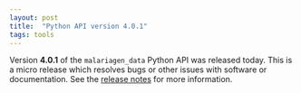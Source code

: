 ```yaml
---
layout: post
title:  "Python API version 4.0.1"
tags: tools
---
```


Version <strong>4.0.1</strong> of the `malariagen_data` Python API was
released today. This is a micro release which resolves bugs or other
issues with software or documentation. See the [release
notes](https://github.com/malariagen/malariagen-data-python/releases/tag/v4.0.1)
for more information.
